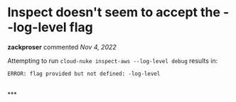 # Inspect doesn't seem to accept the --log-level flag

**zackproser** commented *Nov 4, 2022*

Attempting to run `cloud-nuke inspect-aws --log-level debug` results in: 
```
ERROR: flag provided but not defined: -log-level
```
<br />
***


